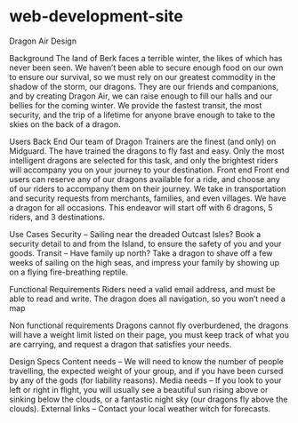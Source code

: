 web-development-site
====================
Dragon Air Design

Background
The land of Berk faces a terrible winter, the likes of which has never been seen. We haven’t been able to secure enough food on our own to ensure our survival, so we must rely on our greatest commodity in the shadow of the storm, our dragons. They are our friends and companions, and by creating Dragon Air, we can raise enough to fill our halls and our bellies for the coming winter. We provide the fastest transit, the most security, and the trip of a lifetime for anyone brave enough to take to the skies on the back of a dragon.

Users
Back End
Our team of Dragon Trainers are the finest (and only) on Midguard. The have trained the dragons to fly fast and easy. Only the most intelligent dragons are selected for this task, and only the brightest riders will accompany you on your journey to your destination.
Front end
Front end users can reserve any of our dragons available for a ride, and choose any of our riders to accompany them on their journey. 
We take in transportation and security requests from merchants, families, and even villages. We have a dragon for all occasions. 
This endeavor will start off with 6 dragons, 5 riders, and 3 destinations.

Use Cases
Security – Sailing near the dreaded Outcast Isles? Book a security detail to and from the Island, to ensure the safety of you and your goods.
Transit – Have family up north? Take a dragon to shave off a few weeks of sailing on the high seas, and impress your family by showing up on a flying fire-breathing reptile.

Functional Requirements
Riders need a valid email address, and must be able to read and write. The dragon does all navigation, so you won’t need a map

Non functional requirements
Dragons cannot fly overburdened, the dragons will have a weight limit listed on their page, you must keep track of what you are carrying, and request a dragon that satisfies your needs.

Design Specs
Content needs – We will need to know the number of people travelling, the expected weight of your group, and if you have been cursed by any of the gods (for liability reasons).
Media needs – If you look to your left or right in flight, you will usually see a beautiful sun rising above or sinking below the clouds, or a fantastic night sky (our dragons fly above the clouds).
External links – Contact your local weather witch for forecasts.

